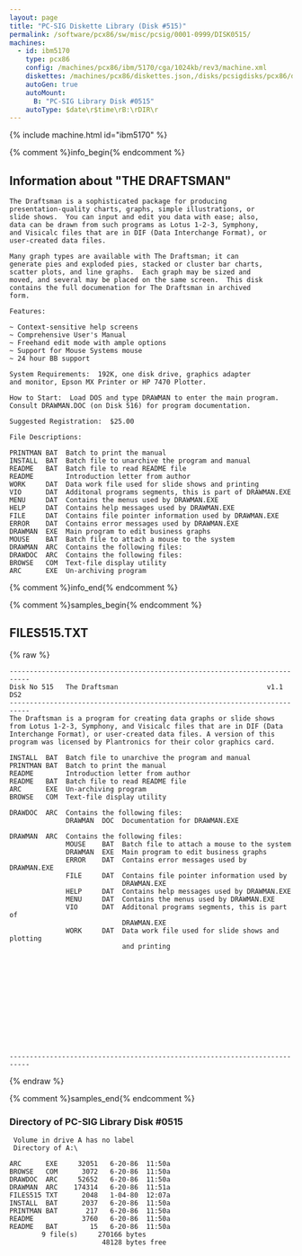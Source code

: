 ```yaml
---
layout: page
title: "PC-SIG Diskette Library (Disk #515)"
permalink: /software/pcx86/sw/misc/pcsig/0001-0999/DISK0515/
machines:
  - id: ibm5170
    type: pcx86
    config: /machines/pcx86/ibm/5170/cga/1024kb/rev3/machine.xml
    diskettes: /machines/pcx86/diskettes.json,/disks/pcsigdisks/pcx86/diskettes.json
    autoGen: true
    autoMount:
      B: "PC-SIG Library Disk #0515"
    autoType: $date\r$time\rB:\rDIR\r
---
```


{% include machine.html id="ibm5170" %}

{% comment %}info_begin{% endcomment %}

## Information about "THE DRAFTSMAN"

    The Draftsman is a sophisticated package for producing
    presentation-quality charts, graphs, simple illustrations, or
    slide shows.  You can input and edit you data with ease; also,
    data can be drawn from such programs as Lotus 1-2-3, Symphony,
    and Visicalc files that are in DIF (Data Interchange Format), or
    user-created data files.
    
    Many graph types are available with The Draftsman; it can
    generate pies and exploded pies, stacked or cluster bar charts,
    scatter plots, and line graphs.  Each graph may be sized and
    moved, and several may be placed on the same screen.  This disk
    contains the full documenation for The Draftsman in archived
    form.
    
    Features:
    
    ~ Context-sensitive help screens
    ~ Comprehensive User's Manual
    ~ Freehand edit mode with ample options
    ~ Support for Mouse Systems mouse
    ~ 24 hour BB support
    
    System Requirements:  192K, one disk drive, graphics adapter
    and monitor, Epson MX Printer or HP 7470 Plotter.
    
    How to Start:  Load DOS and type DRAWMAN to enter the main program.
    Consult DRAWMAN.DOC (on Disk 516) for program documentation.
    
    Suggested Registration:  $25.00
    
    File Descriptions:
    
    PRINTMAN BAT  Batch to print the manual
    INSTALL  BAT  Batch file to unarchive the program and manual
    README   BAT  Batch file to read README file
    README        Introduction letter from author
    WORK     DAT  Data work file used for slide shows and printing
    VIO      DAT  Additonal programs segments, this is part of DRAWMAN.EXE
    MENU     DAT  Contains the menus used by DRAWMAN.EXE
    HELP     DAT  Contains help messages used by DRAWMAN.EXE
    FILE     DAT  Contains file pointer information used by DRAWMAN.EXE
    ERROR    DAT  Contains error messages used by DRAWMAN.EXE
    DRAWMAN  EXE  Main program to edit business graphs
    MOUSE    BAT  Batch file to attach a mouse to the system
    DRAWMAN  ARC  Contains the following files:
    DRAWDOC  ARC  Contains the following files:
    BROWSE   COM  Text-file display utility
    ARC      EXE  Un-archiving program
{% comment %}info_end{% endcomment %}

{% comment %}samples_begin{% endcomment %}

## FILES515.TXT

{% raw %}
```
---------------------------------------------------------------------------
Disk No 515   The Draftsman                                     v1.1 DS2
---------------------------------------------------------------------------
The Draftsman is a program for creating data graphs or slide shows
from Lotus 1-2-3, Symphony, and Visicalc files that are in DIF (Data
Interchange Format), or user-created data files. A version of this
program was licensed by Plantronics for their color graphics card.
 
INSTALL  BAT  Batch file to unarchive the program and manual
PRINTMAN BAT  Batch to print the manual
README        Introduction letter from author
README   BAT  Batch file to read README file
ARC      EXE  Un-archiving program
BROWSE   COM  Text-file display utility
 
DRAWDOC  ARC  Contains the following files:
              DRAWMAN  DOC  Documentation for DRAWMAN.EXE
 
DRAWMAN  ARC  Contains the following files:
              MOUSE    BAT  Batch file to attach a mouse to the system
              DRAWMAN  EXE  Main program to edit business graphs
              ERROR    DAT  Contains error messages used by DRAWMAN.EXE
              FILE     DAT  Contains file pointer information used by
                            DRAWMAN.EXE
              HELP     DAT  Contains help messages used by DRAWMAN.EXE
              MENU     DAT  Contains the menus used by DRAWMAN.EXE
              VIO      DAT  Additonal programs segments, this is part of
                            DRAWMAN.EXE
              WORK     DAT  Data work file used for slide shows and plotting
                            and printing
 
 
 
 
 
 
 
 
 
 
 
 
 
---------------------------------------------------------------------------
```
{% endraw %}

{% comment %}samples_end{% endcomment %}

### Directory of PC-SIG Library Disk #0515

     Volume in drive A has no label
     Directory of A:\

    ARC      EXE     32051   6-20-86  11:50a
    BROWSE   COM      3072   6-20-86  11:50a
    DRAWDOC  ARC     52652   6-20-86  11:50a
    DRAWMAN  ARC    174314   6-20-86  11:51a
    FILES515 TXT      2048   1-04-80  12:07a
    INSTALL  BAT      2037   6-20-86  11:50a
    PRINTMAN BAT       217   6-20-86  11:50a
    README            3760   6-20-86  11:50a
    README   BAT        15   6-20-86  11:50a
            9 file(s)     270166 bytes
                           48128 bytes free
